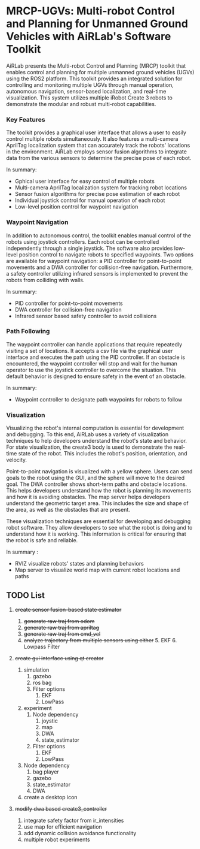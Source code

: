 # MRCP-UGVs: Multi-robot Control and Planning for Unmanned Ground Vehicles with AiRLab's Software Toolkit 

AiRLab presents the Multi-robot Control and Planning (MRCP) toolkit that enables control and planning for multiple unmanned ground vehicles (UGVs) using the ROS2 platform. This toolkit provides an integrated solution for controlling and monitoring multiple UGVs through manual operation, autonomous navigation, sensor-based localization, and real-time visualization. This system utilizes multiple iRobot Create 3 robots to demonstrate the  modular and robust multi-robot capabilities.

### Key Features
The toolkit provides a graphical user interface that allows a user to easily control multiple robots simultaneously. It also features a multi-camera AprilTag localization system that can accurately track the robots' locations in the environment. AiRLab employs sensor fusion algorithms to integrate data from the various sensors to determine the precise pose of each robot. 

In summary: 

- Gphical user interface for easy control of multiple robots
- Multi-camera AprilTag localization system for tracking robot locations
- Sensor fusion algorithms for precise pose estimation of each robot
- Individual joystick control for manual operation of each robot
- Low-level position control for waypoint navigation


### Waypoint Navigation

In addition to autonomous control, the toolkit enables manual control of the robots using joystick controllers. Each robot can be controlled independently through a single joystick. The software also provides low-level position control to navigate robots to specified waypoints. Two options are available for waypoint navigation: a PID controller for point-to-point movements and a DWA controller for collision-free navigation. Furthermore, a safety controller utilizing infrared sensors is implemented to prevent the robots from colliding with walls.

In summary: 

- PID controller for point-to-point movements
- DWA controller for collision-free navigation
- Infrared sensor based safety controller to avoid collisions
### Path Following
The waypoint controller can handle applications that require repeatedly visiting a set of locations. It accepts a csv file via the graphical user interface and executes the path using the PID controller. If an obstacle is encountered, the waypoint controller will stop and wait for the human operator to use the joystick controller to overcome the situation. This default behavior is designed to ensure safety in the event of an obstacle.

In summary: 

- Waypoint controller to designate path waypoints for robots to follow
### Visualization

Visualizing the robot's internal computation is essential for development and debugging. To this end, AiRLab uses a variety of visualization techniques to help developers understand the robot's state and behavior. For state visualization, the create3 body is used to demonstrate the real-time state of the robot. This includes the robot's position, orientation, and velocity. 

Point-to-point navigation is visualized with a yellow sphere. Users can send goals to the robot using the GUI, and the sphere will move to the desired goal. The DWA controller shows short-term paths and obstacle locations. This helps developers understand how the robot is planning its movements and how it is avoiding obstacles. The map server helps developers understand the geometric target area. This includes the size and shape of the area, as well as the obstacles that are present.

These visualization techniques are essential for developing and debugging robot software. They allow developers to see what the robot is doing and to understand how it is working. This information is critical for ensuring that the robot is safe and reliable.

In summary :

- RVIZ visualize robots' states and planning behaviors
- Map server to visualize world map with current robot locations and paths





## TODO List 
1. ~~create sensor fusion-based state estimator~~ 
   1. ~~generate raw traj from odom~~ 
   2. ~~generate raw traj from apriltag~~
   3. ~~generate raw traj from cmd_vel~~ 
   4. ~~analyze trajectory from multiple sensors using either~~ 
      5. EKF 
      6. Lowpass Filter 
   
2. ~~create gui interface using qt creator~~
   1. simulation 
      1. gazebo 
      2. ros bag
      3. Filter options 
          1. EKF
          2. LowPass
   2. experiment 
      1. Node dependency 
         1. joystic 
         2. map 
         3. DWA
         4. state_estimator 
      2. Filter options 
         1. EKF 
         2. LowPass
   3. Node dependency
      1. bag player
      2. gazebo
      3. state_estimator
      4. DWA
   4. create a desktop icon 
3. ~~modify dwa based create3_controller~~
   1. integrate safety factor from ir_intensities
   2. use map for efficient navigation
   3. add dynamic collision avoidance functionality 
   4. multiple robot experiments 
